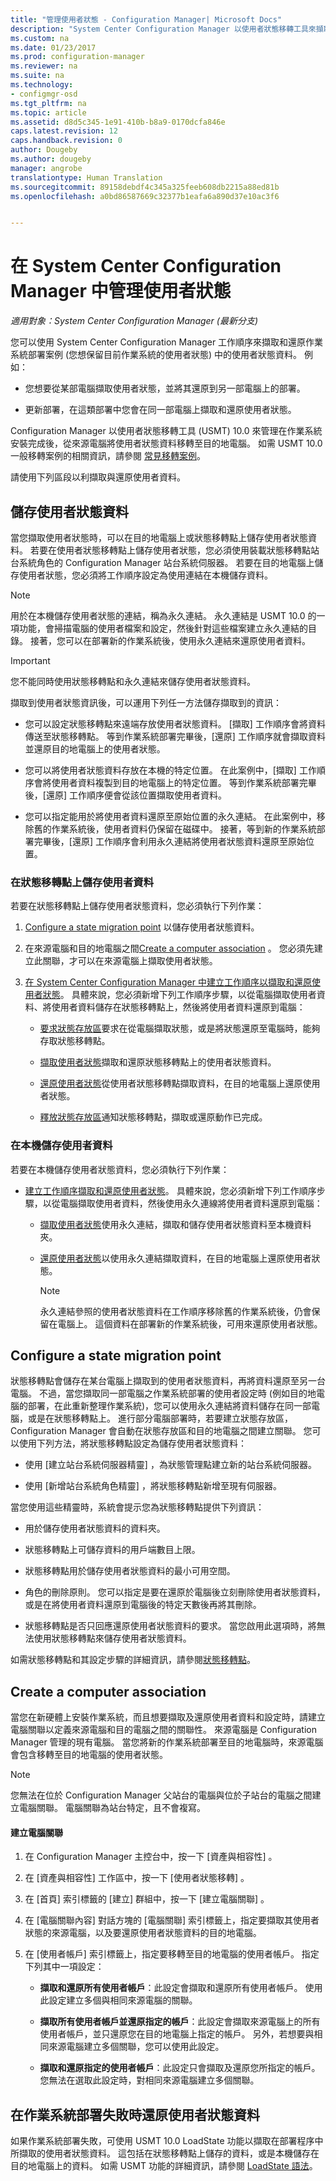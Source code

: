 ```yaml
---
title: "管理使用者狀態 - Configuration Manager| Microsoft Docs"
description: "System Center Configuration Manager 以使用者狀態移轉工具來擷取及還原作業系統部署案例中的使用者狀態資料。"
ms.custom: na
ms.date: 01/23/2017
ms.prod: configuration-manager
ms.reviewer: na
ms.suite: na
ms.technology:
- configmgr-osd
ms.tgt_pltfrm: na
ms.topic: article
ms.assetid: d8d5c345-1e91-410b-b8a9-0170dcfa846e
caps.latest.revision: 12
caps.handback.revision: 0
author: Dougeby
ms.author: dougeby
manager: angrobe
translationtype: Human Translation
ms.sourcegitcommit: 89158debdf4c345a325feeb608db2215a88ed81b
ms.openlocfilehash: a0bd86587669c32377b1eafa6a890d37e10ac3f6


---
```

# <a name="manage-user-state-in-system-center-configuration-manager"></a>在 System Center Configuration Manager 中管理使用者狀態

*適用對象：System Center Configuration Manager (最新分支)*

您可以使用 System Center Configuration Manager 工作順序來擷取和還原作業系統部署案例 (您想保留目前作業系統的使用者狀態) 中的使用者狀態資料。 例如：  

-   您想要從某部電腦擷取使用者狀態，並將其還原到另一部電腦上的部署。  

-   更新部署，在這類部署中您會在同一部電腦上擷取和還原使用者狀態。  

 Configuration Manager 以使用者狀態移轉工具 (USMT) 10.0 來管理在作業系統安裝完成後，從來源電腦將使用者狀態資料移轉至目的地電腦。 如需 USMT 10.0 一般移轉案例的相關資訊，請參閱  [常見移轉案例](https://technet.microsoft.com/library/mt299169\(v=vs.85\).aspx)。  

 請使用下列區段以利擷取與還原使用者資料。


##  <a name="a-namebkmkstoringuserdataa-store-user-state-data"></a><a name="BKMK_StoringUserData"></a> 儲存使用者狀態資料  
 當您擷取使用者狀態時，可以在目的地電腦上或狀態移轉點上儲存使用者狀態資料。 若要在使用者狀態移轉點上儲存使用者狀態，您必須使用裝載狀態移轉點站台系統角色的 Configuration Manager 站台系統伺服器。 若要在目的地電腦上儲存使用者狀態，您必須將工作順序設定為使用連結在本機儲存資料。  

> [!NOTE]  
>  用於在本機儲存使用者狀態的連結，稱為永久連結。 永久連結是 USMT 10.0 的一項功能，會掃描電腦的使用者檔案和設定，然後針對這些檔案建立永久連結的目錄。 接著，您可以在部署新的作業系統後，使用永久連結來還原使用者資料。  

> [!IMPORTANT]  
>  您不能同時使用狀態移轉點和永久連結來儲存使用者狀態資料。  

 擷取到使用者狀態資訊後，可以運用下列任一方法儲存擷取到的資訊：  

-   您可以設定狀態移轉點來遠端存放使用者狀態資料。 [擷取]  工作順序會將資料傳送至狀態移轉點。 等到作業系統部署完畢後，[還原]  工作順序就會擷取資料並還原目的地電腦上的使用者狀態。  

-   您可以將使用者狀態資料存放在本機的特定位置。 在此案例中，[擷取]  工作順序會將使用者資料複製到目的地電腦上的特定位置。 等到作業系統部署完畢後，[還原]  工作順序便會從該位置擷取使用者資料。  

-   您可以指定能用於將使用者資料還原至原始位置的永久連結。 在此案例中，移除舊的作業系統後，使用者資料仍保留在磁碟中。 接著，等到新的作業系統部署完畢後，[還原]  工作順序會利用永久連結將使用者狀態資料還原至原始位置。  

###  <a name="a-namebkmkuserdatasmpa-store-user-data-on-a-state-migration-point"></a><a name="BKMK_UserDataSMP"></a> 在狀態移轉點上儲存使用者資料  
 若要在狀態移轉點上儲存使用者狀態資料，您必須執行下列作業：  

1.  [Configure a state migration point](#BKMK_StateMigrationPoint) 以儲存使用者狀態資料。  

2.  在來源電腦和目的地電腦之間[Create a computer association](#BKMK_ComputerAssociation) 。 您必須先建立此關聯，才可以在來源電腦上擷取使用者狀態。  

3.  [在 System Center Configuration Manager 中建立工作順序以擷取和還原使用者狀態](../deploy-use/create-a-task-sequence-to-capture-and-restore-user-state.md)。 具體來說，您必須新增下列工作順序步驟，以從電腦擷取使用者資料、將使用者資料儲存在狀態移轉點上，然後將使用者資料還原到電腦：  

    -   [要求狀態存放區](../understand/task-sequence-steps.md#BKMK_RequestStateStore)要求在從電腦擷取狀態，或是將狀態還原至電腦時，能夠存取狀態移轉點。  

    -   [擷取使用者狀態](../understand/task-sequence-steps.md#BKMK_CaptureUserState)擷取和還原狀態移轉點上的使用者狀態資料。  

    -   [還原使用者狀態](../understand/task-sequence-steps.md#BKMK_RestoreUserState)從使用者狀態移轉點擷取資料，在目的地電腦上還原使用者狀態。  

    -   [釋放狀態存放區](../understand/task-sequence-steps.md#BKMK_ReleaseStateStore)通知狀態移轉點，擷取或還原動作已完成。  

###  <a name="a-namebkmkuserdatadestinationa-store-user-data-locally"></a><a name="BKMK_UserDataDestination"></a> 在本機儲存使用者資料  
 若要在本機儲存使用者狀態資料，您必須執行下列作業：  

-   [建立工作順序擷取和還原使用者狀態](../deploy-use/create-a-task-sequence-to-capture-and-restore-user-state.md)。 具體來說，您必須新增下列工作順序步驟，以從電腦擷取使用者資料，然後使用永久連線將使用者資料還原到電腦：  

    -   [擷取使用者狀態](../understand/task-sequence-steps.md#BKMK_CaptureUserState)使用永久連結，擷取和儲存使用者狀態資料至本機資料夾。  

    -   [還原使用者狀態](../understand/task-sequence-steps.md#BKMK_RestoreUserState)以使用永久連結擷取資料，在目的地電腦上還原使用者狀態。  

        > [!NOTE]  
        >  永久連結參照的使用者狀態資料在工作順序移除舊的作業系統後，仍會保留在電腦上。 這個資料在部署新的作業系統後，可用來還原使用者狀態。  

##  <a name="a-namebkmkstatemigrationpointa-configure-a-state-migration-point"></a><a name="BKMK_StateMigrationPoint"></a> Configure a state migration point  
 狀態移轉點會儲存在某台電腦上擷取到的使用者狀態資料，再將資料還原至另一台電腦。 不過，當您擷取同一部電腦之作業系統部署的使用者設定時 (例如目的地電腦的部署，在此重新整理作業系統)，您可以使用永久連結將資料儲存在同一部電腦，或是在狀態移轉點上。 進行部分電腦部署時，若要建立狀態存放區，Configuration Manager 會自動在狀態存放區和目的地電腦之間建立關聯。 您可以使用下列方法，將狀態移轉點設定為儲存使用者狀態資料：  

-   使用 [建立站台系統伺服器精靈]  ，為狀態管理點建立新的站台系統伺服器。  

-   使用 [新增站台系統角色精靈]  ，將狀態移轉點新增至現有伺服器。  

 當您使用這些精靈時，系統會提示您為狀態移轉點提供下列資訊：  

-   用於儲存使用者狀態資料的資料夾。  

-   狀態移轉點上可儲存資料的用戶端數目上限。  

-   狀態移轉點用於儲存使用者狀態資料的最小可用空間。  

-   角色的刪除原則。 您可以指定是要在還原於電腦後立刻刪除使用者狀態資料，或是在將使用者資料還原到電腦後的特定天數後再將其刪除。  

-   狀態移轉點是否只回應還原使用者狀態資料的要求。 當您啟用此選項時，將無法使用狀態移轉點來儲存使用者狀態資料。  

 如需狀態移轉點和其設定步驟的詳細資訊，請參閱[狀態移轉點](prepare-site-system-roles-for-operating-system-deployments.md#BKMK_StateMigrationPoints)。  

##  <a name="a-namebkmkcomputerassociationa-create-a-computer-association"></a><a name="BKMK_ComputerAssociation"></a> Create a computer association  
 當您在新硬體上安裝作業系統，而且想要擷取及還原使用者資料和設定時，請建立電腦關聯以定義來源電腦和目的電腦之間的關聯性。 來源電腦是 Configuration Manager 管理的現有電腦。 當您將新的作業系統部署至目的地電腦時，來源電腦會包含移轉至目的地電腦的使用者狀態。  

> [!NOTE]  
>  您無法在位於 Configuration Manager 父站台的電腦與位於子站台的電腦之間建立電腦關聯。 電腦關聯為站台特定，且不會複寫。  

#### <a name="to-create-a-computer-association"></a>建立電腦關聯  

1.  在 Configuration Manager 主控台中，按一下 [資產與相容性] 。  

2.  在 [資產與相容性]  工作區中，按一下 [使用者狀態移轉] 。  

3.  在 [首頁]  索引標籤的 [建立]  群組中，按一下 [建立電腦關聯] 。  

4.  在 [電腦關聯內容]  對話方塊的 [電腦關聯]  索引標籤上，指定要擷取其使用者狀態的來源電腦，以及要還原使用者狀態資料的目的地電腦。  

5.  在 [使用者帳戶]  索引標籤上，指定要移轉至目的地電腦的使用者帳戶。 指定下列其中一項設定：  

    -   **擷取和還原所有使用者帳戶**：此設定會擷取和還原所有使用者帳戶。 使用此設定建立多個與相同來源電腦的關聯。  

    -   **擷取所有使用者帳戶並還原指定的帳戶**：此設定會擷取來源電腦上的所有使用者帳戶，並只還原您在目的地電腦上指定的帳戶。 另外，若想要與相同來源電腦建立多個關聯，您可以使用此設定。  

    -   **擷取和還原指定的使用者帳戶**：此設定只會擷取及還原您所指定的帳戶。 您無法在選取此設定時，對相同來源電腦建立多個關聯。  

##  <a name="a-namebkmkmigrationfailsa-restore-user-state-data-when-an-operating-system-deployment-fails"></a><a name="BKMK_MigrationFails"></a> 在作業系統部署失敗時還原使用者狀態資料  
 如果作業系統部署失敗，可使用 USMT 10.0 LoadState 功能以擷取在部署程序中所擷取的使用者狀態資料。 這包括在狀態移轉點上儲存的資料，或是本機儲存在目的地電腦上的資料。 如需 USMT 功能的詳細資訊，請參閱 [LoadState 語法](https://technet.microsoft.com/library/mt299188\(v=vs.85\).aspx)。  



<!--HONumber=Jan17_HO4-->


